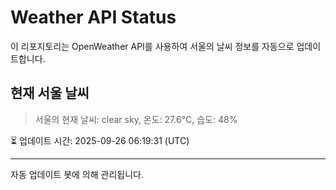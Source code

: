 
# Weather API Status

이 리포지토리는 OpenWeather API를 사용하여 서울의 날씨 정보를 자동으로 업데이트합니다.

## 현재 서울 날씨
> 서울의 현재 날씨: clear sky, 온도: 27.6°C, 습도: 48%

⏳ 업데이트 시간: 2025-09-26 06:19:31 (UTC)

---
자동 업데이트 봇에 의해 관리됩니다.
